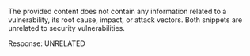 The provided content does not contain any information related to a vulnerability, its root cause, impact, or attack vectors. Both snippets are unrelated to security vulnerabilities.

Response: UNRELATED